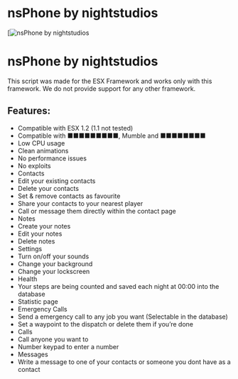 # nsPhone by nightstudios
[![nsPhone by nightstudios](https://forum.cfx.re/uploads/default/optimized/4X/7/6/8/768834831cc5157160c76e0fa6a08dd0b9c70876_2_690x324.png)

# nsPhone by nightstudios
This script was made for the ESX Framework and works only with this framework. We do not provide support for any other framework.

## Features:
+ Compatible with ESX 1.2 (1.1 not tested)
+ Compatible with ■■■■■■■■■, Mumble and ■■■■■■■■
+ Low CPU usage
+ Clean animations
+ No performance issues
+ No exploits
+ Contacts
+ Edit your existing contacts
+ Delete your contacts
+ Set & remove contacts as favourite
+ Share your contacts to your nearest player
+ Call or message them directly within the contact page
+ Notes
+ Create your notes
+ Edit your notes
+ Delete notes
+ Settings
+ Turn on/off your sounds
+ Change your background
+ Change your lockscreen
+ Health
+ Your steps are being counted and saved each night at 00:00 into the database
+ Statistic page
+ Emergency Calls
+ Send a emergency call to any job you want (Selectable in the database)
+ Set a waypoint to the dispatch or delete them if you’re done
+ Calls
+ Call anyone you want to
+ Number keypad to enter a number
+ Messages
+ Write a message to one of your contacts or someone you dont have as a contact

